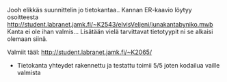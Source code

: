 Jooh elikkäs suunnittelin jo tietokantaa.. Kannan ER-kaavio löytyy osoitteesta http://student.labranet.jamk.fi/~K2543/elvisVeljeni/junakantabyniko.mwb
Kanta ei ole ihan valmis... Lisätään vielä tarvittavat tietotyypit ni se alkaisi olemaan siinä.


Valmiit tääl: http://student.labranet.jamk.fi/~K2065/


- Tietokanta yhteydet rakennettu ja testattu toimii 5/5 joten kodailua vaille valmista
